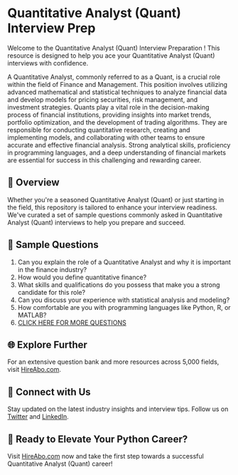 # Quantitative Analyst (Quant) Interview Prep

Welcome to the Quantitative Analyst (Quant) Interview Preparation ! This resource is designed to help you ace your Quantitative Analyst (Quant) interviews with confidence.

A Quantitative Analyst, commonly referred to as a Quant, is a crucial role within the field of Finance and Management. This position involves utilizing advanced mathematical and statistical techniques to analyze financial data and develop models for pricing securities, risk management, and investment strategies. Quants play a vital role in the decision-making process of financial institutions, providing insights into market trends, portfolio optimization, and the development of trading algorithms. They are responsible for conducting quantitative research, creating and implementing models, and collaborating with other teams to ensure accurate and effective financial analysis. Strong analytical skills, proficiency in programming languages, and a deep understanding of financial markets are essential for success in this challenging and rewarding career.

## 🚀 Overview

Whether you're a seasoned Quantitative Analyst (Quant) or just starting in the field, this repository is tailored to enhance your interview readiness. We've curated a set of sample questions commonly asked in Quantitative Analyst (Quant) interviews to help you prepare and succeed.

## 📝 Sample Questions

1. Can you explain the role of a Quantitative Analyst and why it is important in the finance industry?
2. How would you define quantitative finance?
3. What skills and qualifications do you possess that make you a strong candidate for this role?
4. Can you discuss your experience with statistical analysis and modeling?
5. How comfortable are you with programming languages like Python, R, or MATLAB?
6. [CLICK HERE FOR MORE QUESTIONS](https://hireabo.com/job/1_2_9/Quantitative%20Analyst%20Quant)

## 🌐 Explore Further

For an extensive question bank and more resources across 5,000 fields, visit [HireAbo.com](https://www.hireabo.com).

## 📱 Connect with Us

Stay updated on the latest industry insights and interview tips. Follow us on [Twitter](https://twitter.com/hireabo) and [LinkedIn](https://www.linkedin.com/in/hire-abo-3609972a8/).

## 🚀 Ready to Elevate Your Python Career?

Visit [HireAbo.com](https://www.hireabo.com) now and take the first step towards a successful Quantitative Analyst (Quant) career!